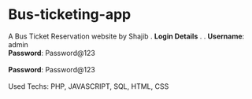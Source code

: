 # Bus-ticketing-app
A Bus Ticket Reservation website by Shajib
.
**Login Details**
 .
 .
**Username**: admin <br>
**Password**: Password@123 <br><br>
**Password**: Password@123 <br><br>
Used Techs: PHP, JAVASCRIPT, SQL, HTML, CSS
